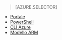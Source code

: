 > [AZURE.SELECTOR]
- [Portale](../articles/virtual-network/virtual-networks-create-nsg-arm-pportal.md)
- [PowerShell](../articles/virtual-network/virtual-networks-create-nsg-arm-ps.md)
- [CLI Azure](../articles/virtual-network/virtual-networks-create-nsg-arm-cli.md)
- [Modello ARM](../articles/virtual-network/virtual-networks-create-nsg-arm-template.md)